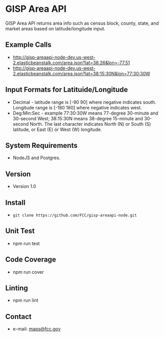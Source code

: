 GISP Area API
======
GISP Area API returns area info such as census block, county, state, and market areas based on latitude/longitude input.

## Example Calls
* http://gisp-areaapi-node-dev.us-west-2.elasticbeanstalk.com/area.json?lat=38.26&lon=-77.51
* http://gisp-areaapi-node-dev.us-west-2.elasticbeanstalk.com/area.json?lat=38:15:30N&lon=77:30:30W

## Input Formats for Latituide/Longitude
* Decimal - latitude range is [-90 90] where negative indicates south. Longitude range is [-180 180] where negative indicates west.
* Deg:Min:Sec - example 77:30:30W means 77-degree 30-minute and 30-second West; 38:15:30N means 38-degree 15-minute and 30-second North. The last character indicates North (N) or South (S) latitude, or East (E) or West (W) longitude.

## System Requirements
* NodeJS and Postgres. 

## Version
* Version 1.0

## Install
* `git clone https://github.com/FCC/gisp-areaapi-node.git`

## Unit Test
* npm run test

## Code Coverage
* npm run cover

## Linting
* npm run lint

## Contact
* e-mail: maps@fcc.gov




